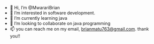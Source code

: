 - 👋 Hi, I’m @MwarariBrian
- 👀 I’m interested in software development.
- 🌱 I’m currently learning java 
- 💞️ I’m looking to collaborate on java programming 
- 📫 you can reach me on my email, brianmatu763@gmail.com.
thank you!!
<!---
MwarariBrian/MwarariBrian is a ✨ special ✨ repository because its `README.md` (this file) appears on your GitHub profile.
You can click the Preview link to take a look at your changes.
--->
